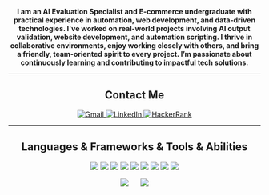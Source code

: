 <p align="center">
  <b>I am an AI Evaluation Specialist and E-commerce undergraduate with practical experience in automation, web development, and data-driven technologies. I've worked on real-world projects involving AI output validation, website development, and automation scripting. I thrive in collaborative environments, enjoy working closely with others, and bring a friendly, team-oriented spirit to every project. I’m passionate about continuously learning and contributing to impactful tech solutions.</b>
</p>

---

<h2 align="center">Contact Me</h2>



<p align="center">
  <a href="mailto:abdullahdereli.info@gmail.com">
    <img alt="Gmail" src="https://img.shields.io/badge/-Gmail-D14836?style=flat-square&logo=gmail&logoColor=white" />
  </a>
  <a href="https://www.linkedin.com/in/abdullah-dereli/" target="_blank">
    <img alt="LinkedIn" src="https://img.shields.io/badge/-LinkedIn-blue?style=flat-square&logo=linkedin&logoColor=white" />
  </a>
  <a href="https://www.hackerrank.com/Abdullah-Dereli" target="_blank">
    <img alt="HackerRank" src="https://img.shields.io/badge/-HackerRank-2EC866?style=flat-square&logo=HackerRank&logoColor=white" />
  </a>
</p>

---

<h2 align="center">Languages & Frameworks & Tools & Abilities</h2>

<p align="center">
  <img src="https://img.shields.io/badge/-Python-333?style=flat&logo=python&logoColor=yellow" />
  <img src="https://img.shields.io/badge/-SQL-333?style=flat&logo=postgresql&logoColor=blue" />
  <img src="https://img.shields.io/badge/-MySQL-333?style=flat&logo=mysql&logoColor=white" />
  <img src="https://img.shields.io/badge/-OracleSQL-333?style=flat&logo=oracle&logoColor=red" />
  <img src="https://img.shields.io/badge/-Selenium-333?style=flat&logo=selenium&logoColor=43B02A" />
  <img src="https://img.shields.io/badge/-HTML5-333?style=flat&logo=html5&logoColor=orange" />
  <img src="https://img.shields.io/badge/-CSS3-333?style=flat&logo=css3&logoColor=blue" />
  <img src="https://img.shields.io/badge/-JavaScript-333?style=flat&logo=javascript&logoColor=yellow" />
  <img src="https://img.shields.io/badge/-GitHub-333?style=flat&logo=github&logoColor=white" />
</p>


<div align="center">
  <img src="https://github-readme-stats.vercel.app/api/top-langs/?username=Abdullah-Dereli&layout=compact&theme=tokyonight" style="display:inline-block; margin-right:20px;" />
  <img src="https://github-readme-stats.vercel.app/api?username=Abdullah-Dereli&show_icons=true&theme=tokyonight" style="display:inline-block;" />
</div>

